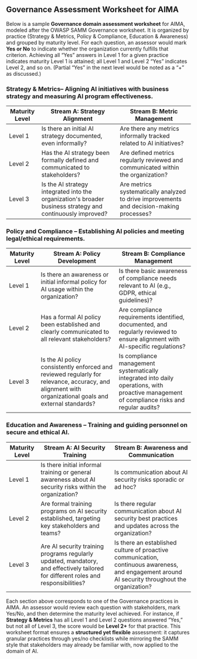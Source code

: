 ## Governance Assessment Worksheet for AIMA

Below is a sample **Governance domain assessment worksheet** for AIMA, modeled after the OWASP SAMM Governance worksheet. It is organized by practice (Strategy & Metrics, Policy & Compliance, Education & Awareness) and grouped by maturity level. For each question, an assessor would mark **Yes or No** to indicate whether the organization currently fulfills that criterion. Achieving all “Yes” answers in Level 1 for a given practice indicates maturity Level 1 is attained; all Level 1 and Level 2 “Yes” indicates Level 2, and so on. (Partial “Yes” in the next level would be noted as a “+” as discussed.)


### Strategy & Metrics– Aligning AI initiatives with business strategy and measuring AI program effectiveness.

| Maturity Level | Stream A: Strategy Alignment                                                                               | Stream B: Metric Management                                                              |
| -------------- | ---------------------------------------------------------------------------------------------------------- | ---------------------------------------------------------------------------------------- |
| Level 1        | Is there an initial AI strategy documented, even informally?                                               | Are there any metrics informally tracked related to AI initiatives?                      |
| Level 2        | Has the AI strategy been formally defined and communicated to stakeholders?                                | Are defined metrics regularly reviewed and communicated within the organization?         |
| Level 3        | Is the AI strategy integrated into the organization's broader business strategy and continuously improved? | Are metrics systematically analyzed to drive improvements and decision-making processes? |


### Policy and Compliance – Establishing AI policies and meeting legal/ethical requirements.

| Maturity Level | Stream A: Policy Development                                                                                                                           | Stream B: Compliance Management                                                                                                             |
| -------------- | ------------------------------------------------------------------------------------------------------------------------------------------------------ | ------------------------------------------------------------------------------------------------------------------------------------------- |
| Level 1        | Is there an awareness or initial informal policy for AI usage within the organization?                                                                 | Is there basic awareness of compliance needs relevant to AI (e.g., GDPR, ethical guidelines)?                                               |
| Level 2        | Has a formal AI policy been established and clearly communicated to all relevant stakeholders?                                                         | Are compliance requirements identified, documented, and regularly reviewed to ensure alignment with AI-specific regulations?                |
| Level 3        | Is the AI policy consistently enforced and reviewed regularly for relevance, accuracy, and alignment with organizational goals and external standards? | Is compliance management systematically integrated into daily operations, with proactive management of compliance risks and regular audits? |


### Education and Awareness – Training and guiding personnel on secure and ethical AI.

| Maturity Level | Stream A: AI Security Training                                                                                                     | Stream B: Awareness and Communication                                                                                                            |
| -------------- | ---------------------------------------------------------------------------------------------------------------------------------- | ------------------------------------------------------------------------------------------------------------------------------------------------ |
| Level 1        | Is there initial informal training or general awareness about AI security risks within the organization?                           | Is communication about AI security risks sporadic or ad hoc?                                                                                     |
| Level 2        | Are formal training programs on AI security established, targeting key stakeholders and teams?                                     | Is there regular communication about AI security best practices and updates across the organization?                                             |
| Level 3        | Are AI security training programs regularly updated, mandatory, and effectively tailored for different roles and responsibilities? | Is there an established culture of proactive communication, continuous awareness, and engagement around AI security throughout the organization? |


Each section above corresponds to one of the Governance practices in AIMA. An assessor would review each question with stakeholders, mark Yes/No, and then determine the maturity level achieved. For instance, if **Strategy & Metrics** has all Level 1 and Level 2 questions answered “Yes,” but not all of Level 3, the score would be **Level 2+** for that practice. This worksheet format ensures a **structured yet flexible** assessment: it captures granular practices through yes/no checklists while mirroring the SAMM style that stakeholders may already be familiar with, now applied to the domain of AI.

